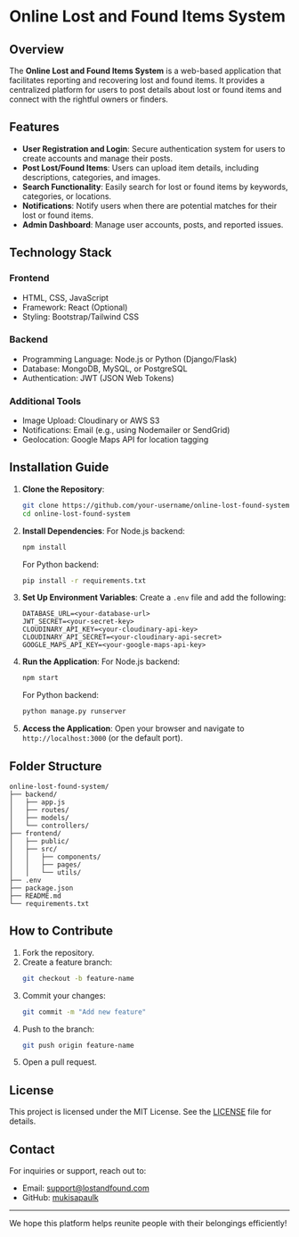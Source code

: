 # Online Lost and Found Items System

## Overview
The **Online Lost and Found Items System** is a web-based application that facilitates reporting and recovering lost and found items. It provides a centralized platform for users to post details about lost or found items and connect with the rightful owners or finders.

## Features
- **User Registration and Login**: Secure authentication system for users to create accounts and manage their posts.
- **Post Lost/Found Items**: Users can upload item details, including descriptions, categories, and images.
- **Search Functionality**: Easily search for lost or found items by keywords, categories, or locations.
- **Notifications**: Notify users when there are potential matches for their lost or found items.
- **Admin Dashboard**: Manage user accounts, posts, and reported issues.

## Technology Stack
### Frontend
- HTML, CSS, JavaScript
- Framework: React (Optional)
- Styling: Bootstrap/Tailwind CSS

### Backend
- Programming Language: Node.js or Python (Django/Flask)
- Database: MongoDB, MySQL, or PostgreSQL
- Authentication: JWT (JSON Web Tokens)

### Additional Tools
- Image Upload: Cloudinary or AWS S3
- Notifications: Email (e.g., using Nodemailer or SendGrid)
- Geolocation: Google Maps API for location tagging

## Installation Guide
1. **Clone the Repository**:
   ```bash
   git clone https://github.com/your-username/online-lost-found-system.git
   cd online-lost-found-system
   ```

2. **Install Dependencies**:
   For Node.js backend:
   ```bash
   npm install
   ```
   For Python backend:
   ```bash
   pip install -r requirements.txt
   ```

3. **Set Up Environment Variables**:
   Create a `.env` file and add the following:
   ```env
   DATABASE_URL=<your-database-url>
   JWT_SECRET=<your-secret-key>
   CLOUDINARY_API_KEY=<your-cloudinary-api-key>
   CLOUDINARY_API_SECRET=<your-cloudinary-api-secret>
   GOOGLE_MAPS_API_KEY=<your-google-maps-api-key>
   ```

4. **Run the Application**:
   For Node.js backend:
   ```bash
   npm start
   ```
   For Python backend:
   ```bash
   python manage.py runserver
   ```

5. **Access the Application**:
   Open your browser and navigate to `http://localhost:3000` (or the default port).

## Folder Structure
```
online-lost-found-system/
├── backend/
│   ├── app.js
│   ├── routes/
│   ├── models/
│   └── controllers/
├── frontend/
│   ├── public/
│   ├── src/
│   │   ├── components/
│   │   ├── pages/
│   │   └── utils/
├── .env
├── package.json
├── README.md
└── requirements.txt
```

## How to Contribute
1. Fork the repository.
2. Create a feature branch:
   ```bash
   git checkout -b feature-name
   ```
3. Commit your changes:
   ```bash
   git commit -m "Add new feature"
   ```
4. Push to the branch:
   ```bash
   git push origin feature-name
   ```
5. Open a pull request.

## License
This project is licensed under the MIT License. See the [LICENSE](LICENSE) file for details.

## Contact
For inquiries or support, reach out to:
- Email: support@lostandfound.com
- GitHub: [mukisapaulk](https://github.com/your-username)

---
We hope this platform helps reunite people with their belongings efficiently!
